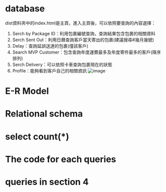 # database
dist資料夾中的index.html是主頁，進入主頁後，可以依照要查詢的內容選擇：
1. Serch by Package ID：利用包裹編號查詢，查詢結果包含包裹的相關資料
2. Serch Sent Out：利用日曆查詢客戶當天寄出的包裹(建議搜尋#幾月幾號)
3. Delay：查詢延誤送達的包裹(僅該客戶)
4. Search MVP Customer：包含查詢年度運費最多及年度寄件最多的客戶(降序排列)
5. Serch Delivery：可以依照卡車查詢包裹現在的狀態
6. Profile：能夠看到客戶自己的相關資訊
![image](https://user-images.githubusercontent.com/75972255/174860487-f85de42a-1fbf-4960-ba22-584792d09c9e.png)


# E-R Model
# Relational schema
# select count(*)
# The code for each queries
# queries in section 4

